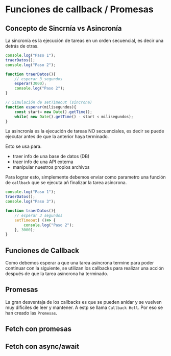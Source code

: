 # Funciones de callback / Promesas


## Concepto de Sincrnía vs Asincronía
La sincronía es la ejecución de tareas en un orden secuencial, es decir una detrás de otras.

```js
console.log("Paso 1");
traerDatos();
console.log("Paso 2");

function traerDatos(){
    // esperar 3 segundos
    esperar(3000);
    console.log("Paso 2");
}

// Simulación de setTimeout (síncrona)
function esperar(milisegundos){
    const start= new Date().getTime();
    while( new Date().getTime() - start < milisegundos);
}
```


La asincronía es la ejecución de tareas NO secuenciales, es decir se puede ejecutar antes de que la anterior haya terminado.

Esto se usa para. 
- traer info de una base de datos (DB)
- traer info de una API externa
- manipular nuestros propios archivos

Para lograr esto, simplemente debemos enviar como parametro una función de `callback` que se ejecuta añ finalizar la tarea asíncrona.


```js
console.log("Paso 1");
traerDatos();
console.log("Paso 3");

function traerDatos(){
    // esperar 3 segundos
    setTimeout( ()=> {
        console.log("Paso 2");
    }, 3000);
}
```




## Funciones de Callback
Como debemos esperar a que una tarea asíncrona termine para poder continuar con la siguiente, se utilizan los callbacks para realizar una acción después de que la tarea asíncrona ha terminado.



## Promesas
La gran desventaja de los callbacks es que se pueden anidar y se vuelven muy dificiles de leer y mantener. A estp se llama `Callback Hell`. Por eso se han creado las `Promesas`.



## Fetch con promesas



## Fetch con async/await